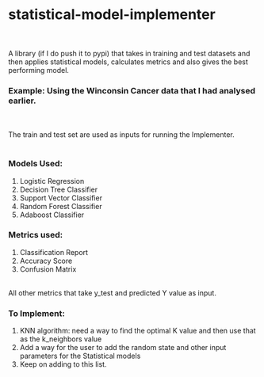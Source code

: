 # statistical-model-implementer
<br>
<br>
A library (if I do push it to pypi) that takes in training and test datasets and then applies statistical models, calculates metrics and also gives the best performing model.


### Example: Using the Winconsin Cancer data that I had analysed earlier. 
<br><br>
The train and test set are used as inputs for running the Implementer.
<br>
<br>
### Models Used:
1. Logistic Regression
2. Decision Tree Classifier
3. Support Vector Classifier
4. Random Forest Classifier
5. Adaboost Classifier

### Metrics used:
1. Classification Report
2. Accuracy Score
3. Confusion Matrix
<br>
All other metrics that take y_test and predicted Y value as input.

### To Implement:
1. KNN algorithm: need a way to find the optimal K value and then use that as the k_neighbors value
2. Add a way for the user to add the random state and other input parameters for the Statistical models
3. Keep on adding to this list.
